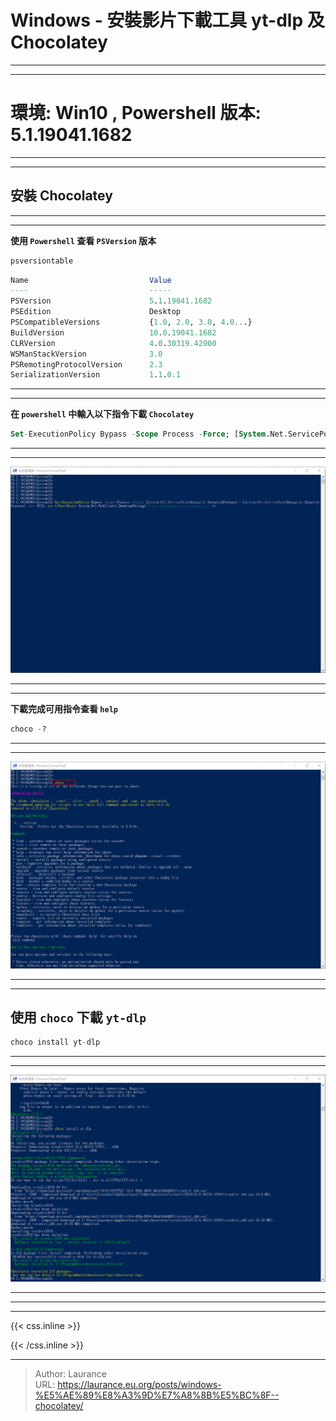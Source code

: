 # Windows - 安裝影片下載工具 yt-dlp 及 Chocolatey


***
***

**環境: Win10 , Powershell 版本: 5.1.19041.1682**
=====

***
***

**安裝 Chocolatey**
-----

***
***

**使用 `Powershell` 查看 `PSVersion` 版本**

```sql
psversiontable
```
    
```sql
Name                           Value
----                           -----
PSVersion                      5.1.19041.1682
PSEdition                      Desktop
PSCompatibleVersions           {1.0, 2.0, 3.0, 4.0...}
BuildVersion                   10.0.19041.1682
CLRVersion                     4.0.30319.42000
WSManStackVersion              3.0
PSRemotingProtocolVersion      2.3
SerializationVersion           1.1.0.1
```

***
***

**在 `powershell` 中輸入以下指令下載 `Chocolatey`**

```sql
Set-ExecutionPolicy Bypass -Scope Process -Force; [System.Net.ServicePointManager]::SecurityProtocol = [System.Net.ServicePointManager]::SecurityProtocol -bor 3072; iex ((New-Object System.Net.WebClient).DownloadString('https://chocolatey.org/install.ps1'))
```

***
***
    
![](301.png)

***
***

**下載完成可用指令查看 `help`**

```sql
choco -?
```

***
***

![](302.png)

***
***

**使用 `choco` 下載 `yt-dlp`**
-----

```sql
choco install yt-dlp
```

***
***
    
![](303.png)

***
***


***

{{< css.inline >}}
<style>
.emojify {
	font-family: Apple Color Emoji, Segoe UI Emoji, NotoColorEmoji, Segoe UI Symbol, Android Emoji, EmojiSymbols;
	font-size: 2rem;
	vertical-align: left;
}
@media screen and (max-width:650px) {
  .nowrap {
    display: block;
    margin: 25px 0;
  }
}
</style>
{{< /css.inline >}}


---

> Author: Laurance  
> URL: https://laurance.eu.org/posts/windows-%E5%AE%89%E8%A3%9D%E7%A8%8B%E5%BC%8F--chocolatey/  

